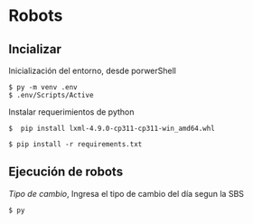 # Robots

## Incializar

Inicialización del entorno, desde porwerShell

```
$ py -m venv .env
$ .env/Scripts/Active
```

Instalar requerimientos de python
```
$  pip install lxml-4.9.0-cp311-cp311-win_amd64.whl
```

```
$ pip install -r requirements.txt
```

## Ejecución de robots


*Tipo de cambio*, Ingresa el tipo de cambio del día segun la SBS 
```
$ py 
```